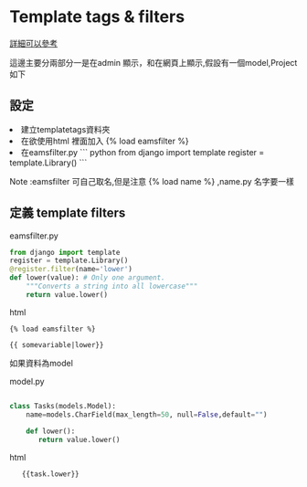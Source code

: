 #  Template tags & filters

<a href = "https://zwindr.blogspot.com/2016/05/django-template-tags-filters.html">詳細可以參考 </a>


這邊主要分兩部分一是在admin 顯示，和在網頁上顯示,假設有一個model,Project 如下


## 設定
<u1>
    <li>
        建立templatetags資料夾</a>
    </li>  
    <li>
        在欲使用html 裡面加入 {% load eamsfilter %}
    </li>    
    <li>
        在eamsfilter.py
        ``` python 
            from django import template            
            register = template.Library()
        ```        
    </li>       
</ul>

Note :eamsfilter 可自己取名,但是注意 {% load name %} ,name.py 名字要一樣

## 定義 template filters

eamsfilter.py

``` python 
from django import template
register = template.Library()
@register.filter(name='lower')
def lower(value): # Only one argument.
    """Converts a string into all lowercase"""
    return value.lower()
``` 

html 
``` 
{% load eamsfilter %} 

{{ somevariable|lower}}
``` 

如果資料為model </br>

model.py
``` python 

class Tasks(models.Model):
    name=models.CharField(max_length=50, null=False,default="")  
    
    def lower():
       return value.lower()
``` 

html 
``` 
   {{task.lower}}
``` 
